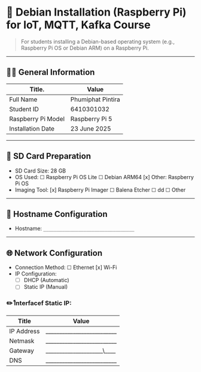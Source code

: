 # 🍓 Debian Installation (Raspberry Pi) for IoT, MQTT, Kafka Course

> For students installing a Debian-based operating system (e.g., Raspberry Pi OS or Debian ARM) on a Raspberry Pi.

---

## 🧑‍🎓 General Information

| Title.               | Value                                               |
| -------------------- | --------------------------------------------------- |
| Full Name            | Phumiphat Pintira|
| Student ID           | 6410301032 |
| Raspberry Pi Model   | Raspberry Pi 5|
| Installation Date    | 23 June 2025|


---

## 💾 SD Card Preparation

- SD Card Size: 28 GB
- OS Used: ☐ Raspberry Pi OS Lite ☐ Debian ARM64 [x] Other: Raspberry Pi OS
- Imaging Tool: [x] Raspberry Pi Imager ☐ Balena Etcher ☐ dd ☐ Other

---

## 📛 Hostname Configuration

- Hostname: `__________________________________`

---

## 🌐 Network Configuration

- Connection Method: ☐ Ethernet [x] Wi-Fi
- IP Configuration:
  - ☐ DHCP (Automatic)
  - ☐ Static IP (Manual)

### ✏️ Iืnterfacef Static IP:

| Title        | Value                                               |
| ------------ | --------------------------------------------------- |
| IP Address   | \_\_\_\_\_\_\_\_\_\_\_\_\_\_\_\_\_\_\_\_\_\_\_\_\_\_|
| Netmask      | \_\_\_\_\_\_\_\_\_\_\_\_\_\_\_\_\_\_\_\_\_\_\_\_\__ |
| Gateway      | \_\_\_\_\_\_\_\_\_\_\_\_\_\_\_\_\_\_\_\_\_\\_\_\_\_ |
| DNS          | \_\_\_\_\_\_\_\_\_\_\_\_\_\_\__\_\_\_\_\_\_\_\_\_\_ |

